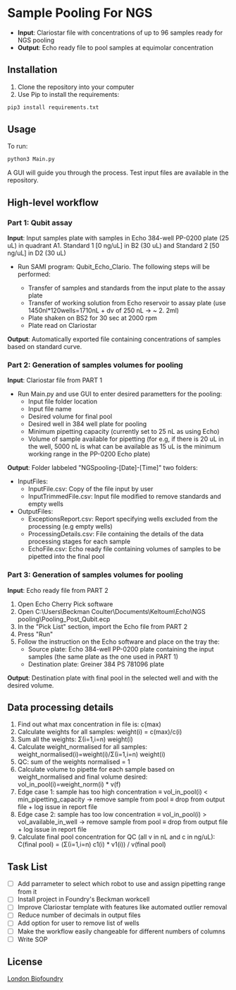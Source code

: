 # Sample Pooling For NGS

* **Input**: Clariostar file with concentrations of up to 96 samples ready for NGS pooling
* **Output**: Echo ready file to pool samples at equimolar concentration 

## Installation 

1. Clone the repository into your computer
2. Use Pip to install the requirements: 

```bash
pip3 install requirements.txt
```

## Usage

To run: 

```bash
python3 Main.py 
```

A GUI will guide you through the process. Test input files are available in the repository. 

## High-level workflow 

### Part 1: Qubit assay

**Input**: 
    Input samples plate with samples in Echo 384-well PP-0200 plate (25 uL) in quadrant A1. 
    Standard 1 [0 ng/uL] in B2 (30 uL) and Standard 2 [50 ng/uL] in D2 (30 uL)
    
* Run SAMI program: Qubit_Echo_Clario. The following steps will be performed: 

    * Transfer of samples and standards from the input plate to the assay plate 
    * Transfer of working solution from Echo reservoir to assay plate (use 1450nl*120wells=1710nL + dv of 250 nL -> ~ 2. 2ml)
    * Plate shaken on BS2 for 30 sec at 2000 rpm
    * Plate read on Clariostar
 
**Output**: 
    Automatically exported file containing concentrations of samples based on standard curve. 

### Part 2: Generation of samples volumes for pooling

**Input**: Clariostar file from PART 1

* Run Main.py and use GUI to enter desired parametters for the pooling:
    * Input file folder location
    * Input file name
    * Desired volume for final pool
    * Desired well in 384 well plate for pooling
    * Minimum pipetting capacity (currently set to 25 nL as using Echo)
    * Volume of sample available for pipetting  (for e.g, if there is 20 uL in the well, 5000 nL is what can be available as 15 uL is the minimum working range in the PP-0200 Echo plate)

**Output**: Folder labbeled "NGSpooling-[Date]-[Time]" two folders:

* InputFiles:
    * InputFile.csv: Copy of the file input by user
    * InputTrimmedFile.csv: Input file modified to remove standards and empty wells 
* OutputFiles:
    * ExceptionsReport.csv: Report specifying wells excluded from the processing (e.g empty wells)
    * ProcessingDetails.csv: File containing the details of the data processing stages for each sample
    * EchoFile.csv: Echo ready file containing volumes of samples to be pipetted into the final pool

### Part 3: Generation of samples volumes for pooling

**Input**: Echo ready file from PART 2

1. Open Echo Cherry Pick software
2. Open C:\Users\Beckman Coulter\Documents\Keltoum\Echo\NGS pooling\Pooling_Post_Qubit.ecp
3. In the "Pick List" section, import the Echo file from PART 2
4. Press "Run"
5. Follow the instruction on the Echo software and place on the tray the:
    * Source plate: Echo 384-well PP-0200 plate containing the input samples (the same plate as the one used in PART 1)
    * Destination plate: Greiner 384 PS 781096 plate

**Output**: Destination plate with final pool in the selected well and with the desired volume. 

## Data processing details

1. Find out what max concentration in file is: c(max)
2. Calculate weights for all samples: weight(i) = c(max)/c(i)
3. Sum all the weights: Σ(i=1,i=n) weight(i)
4. Calculate weight_normalised for all samples: weight_normalised(i)=weight(i)/Σ(i=1,i=n) weight(i)
5. QC: sum of the weights normalised = 1
6. Calculate volume to pipette for each sample based on weight_normalised and final volume desired: vol_in_pool(i)=weight_norm(i) * v(f)
7. Edge case 1: sample has too high concentration ≡ vol_in_pool(i) < min_pipetting_capacity → remove sample from pool ≡ drop from output file + log issue in report file
8. Edge case 2: sample has too low concentration ≡ vol_in_pool(i) > vol_available_in_well → remove sample from pool ≡ drop from output file + log issue in report file
9. Calculate final pool concentration for QC (all v in nL and c in ng/uL): C(final pool) = (Σ(i=1,i=n) c1(i) * v1(i)) / v(final pool)

## Task List

- [ ] Add parrameter to select which robot to use and assign pipetting range from it
- [ ] Install project in Foundry's Beckman workcell
- [ ] Improve Clariostar template with features like automated outlier removal
- [ ] Reduce number of decimals in output files 
- [ ] Add option for user to remove list of wells
- [ ] Make the workflow easily changeable for different numbers of columns
- [ ] Write SOP

## License

[London Biofoundry](https://www.londonbiofoundry.org/)












